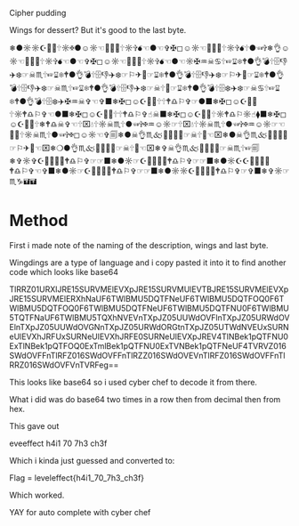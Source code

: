 Cipher pudding

Wings for dessert? But it's good to the last byte.

❄︎●︎☼︎☼︎☪︎📁︎📂︎🕆︎☼︎✠︎●︎☺︎☼︎☜︎📂︎🗄︎💧︎🕆︎☼︎✞︎💣︎☜︎●︎☜︎✞︎✠︎◻︎☺︎☼︎☜︎📂︎🗄︎💧︎🕆︎☼︎✞︎💣︎🕆︎●︎☜︎✞︎❄︎👌︎☺︎☼︎☜︎📂︎🗄︎💧︎🕆︎☼︎✞︎💣︎☜︎●︎☜︎✞︎✠︎◻︎☺︎☼︎☜︎📂︎🗄︎💧︎🕆︎☼︎✞︎💣︎☜︎●︎☜︎☼︎✠︎♒︎☠︎♋︎🕆︎☞︎⌛︎❄︎🕈︎●︎👌︎💣︎🕆︎🗄︎👎︎✈︎❄︎☞︎☠︎♏︎🕆︎☞︎⌛︎❄︎🕈︎●︎👌︎💣︎🕆︎🗄︎👎︎✈︎❄︎☞︎⚐︎✈︎📁︎☞︎⌛︎❄︎🕈︎●︎👌︎💣︎🕆︎🗄︎👎︎✈︎❄︎☞︎⚐︎✈︎📁︎☞︎⌛︎❄︎🕈︎●︎👌︎💣︎🕆︎🗄︎👎︎✈︎❄︎☞︎☠︎♏︎🕆︎☞︎⌛︎❄︎🕈︎●︎👌︎💣︎🕆︎🗄︎👎︎✈︎❄︎☞︎☠︎🕆︎📁︎☞︎⌛︎❄︎🕈︎●︎👌︎💣︎🕆︎🗄︎❄︎✈︎❄︎☞︎☠︎♋︎🕆︎☞︎⌛︎❄︎🕈︎●︎👌︎💣︎🕆︎🗄︎❄︎✈︎✠︎♒︎☠︎✞︎☜︎✞︎■︎❄︎✠︎◻︎☺︎☪︎📁︎🗄︎🕆︎🕆︎🕈︎♎︎⚐︎✞︎☞︎●︎■︎❄︎✠︎◻︎☺︎☪︎📁︎🗄︎🕆︎☼︎🕈︎♎︎⚐︎✞︎☜︎●︎■︎❄︎✠︎◻︎☺︎☪︎📁︎🗄︎🕆︎🕆︎🕈︎♎︎⚐︎✞︎☝︎☠︎■︎❄︎✠︎◻︎☺︎☪︎📁︎🗄︎🕆︎☼︎🕈︎♎︎⚐︎☼︎☝︎⧫︎■︎❄︎✠︎◻︎☺︎☪︎📁︎🗄︎🕆︎❄︎🕈︎♎︎☠︎✞︎☜︎🕆︎⌧︎💧︎🕆︎☼︎☠︎♏︎🕆︎●︎☜︎✞︎✠︎♒︎☺︎☼︎☞︎🕆︎⌧︎💧︎🕆︎☼︎☠︎♏︎🕆︎●︎☜︎✞︎✠︎♒︎☺︎☼︎☞︎☜︎📁︎💧︎🕆︎☼︎☠︎♏︎🕆︎●︎☜︎✞︎✠︎◻︎☺︎☼︎☜︎✞︎🗐︎❄︎●︎☠︎👌︎♏︎🙵📂︎◻︎✈︎❄︎☞︎☠︎🕆︎📁︎☜︎⌧︎❄︎●︎☠︎👌︎♏︎🙵📂︎◻︎✈︎❄︎☞︎⚐︎✈︎📁︎☜︎⌧︎❄︎❍︎●︎👌︎♏︎🙵📂︎◻︎✈︎❄︎☞︎☠︎🕆︎📁︎☜︎⌧︎❄︎✞︎☠︎👌︎♏︎🙵📂︎◻︎✈︎❄︎☞︎☠︎♏︎🕆︎☞︎🗐︎❄︎✞︎☼︎✞︎☪︎📁︎📂︎⌛︎💧︎🕈︎♎︎⚐︎✞︎☞︎☞︎■︎❄︎●︎☼︎☞︎☪︎📁︎📂︎⌛︎💧︎🕈︎♎︎⚐︎✞︎☞︎☞︎■︎❄︎●︎☼︎☪︎☪︎📁︎📂︎⌛︎💧︎🕈︎♎︎⚐︎✞︎☜︎✞︎■︎❄︎●︎☼︎☞︎☪︎📁︎📂︎⌛︎💧︎🕈︎♎︎⚐︎✞︎☞︎☞︎■︎❄︎●︎☼︎☼︎☪︎📁︎📂︎⌛︎💧︎🕈︎♎︎⚐︎✞︎☞︎✞︎■︎❄︎✞︎☼︎☞︎♏︎♑︎🖬︎🖬︎

# Method

First i made note of the naming of the description, wings and last byte.

Wingdings are a type of language and i copy pasted it into it to find another code which looks like base64

T︎l︎R︎R︎Z︎0︎1︎U︎R︎X︎l︎J︎R︎E︎1︎5︎S︎U︎R︎V︎M︎E︎l︎E︎V︎X︎p︎J︎R︎E︎1︎5︎S︎U︎R︎V︎M︎U︎l︎E︎V︎T︎B︎J︎R︎E︎1︎5︎S︎U︎R︎V︎M︎E︎l︎E︎V︎X︎p︎J︎R︎E︎1︎5︎S︎U︎R︎V︎M︎E︎l︎E︎R︎X︎h︎N︎a︎U︎F︎6︎T︎W︎l︎B︎M︎U︎5︎D︎Q︎T︎F︎N︎e︎U︎F︎6︎T︎W︎l︎B︎M︎U︎5︎D︎Q︎T︎F︎O︎Q︎0︎F︎6︎T︎W︎l︎B︎M︎U︎5︎D︎Q︎T︎F︎O︎Q︎0︎F︎6︎T︎W︎l︎B︎M︎U︎5︎D︎Q︎T︎F︎N︎e︎U︎F︎6︎T︎W︎l︎B︎M︎U︎5︎D︎Q︎T︎F︎N︎U︎0︎F︎6︎T︎W︎l︎B︎M︎U︎5︎T︎Q︎T︎F︎N︎a︎U︎F︎6︎T︎W︎l︎B︎M︎U︎5︎T︎Q︎X︎h︎N︎V︎E︎V︎n︎T︎X︎p︎J︎Z︎0︎5︎U︎U︎W︎d︎O︎V︎F︎l︎n︎T︎X︎p︎J︎Z︎0︎5︎U︎R︎W︎d︎O︎V︎E︎l︎n︎T︎X︎p︎J︎Z︎0︎5︎U︎U︎W︎d︎O︎V︎G︎N︎n︎T︎X︎p︎J︎Z︎0︎5︎U︎R︎W︎d︎O︎R︎G︎t︎n︎T︎X︎p︎J︎Z︎0︎5︎U︎T︎W︎d︎N︎V︎E︎U︎x︎S︎U︎R︎N︎e︎U︎l︎E︎V︎X︎h︎J︎R︎F︎U︎x︎S︎U︎R︎N︎e︎U︎l︎E︎V︎X︎h︎J︎R︎F︎E︎0︎S︎U︎R︎N︎e︎U︎l︎E︎V︎X︎p︎J︎R︎E︎V︎4︎T︎l︎N︎B︎e︎k1︎p︎Q︎T︎F︎N︎U︎0︎E︎x︎T︎l︎N︎B︎e︎k1︎p︎Q︎T︎F︎O︎Q︎0︎E︎x︎T︎m︎l︎B︎e︎k1︎p︎Q︎T︎F︎N︎U︎0︎E︎x︎T︎V︎N︎B︎e︎k1︎p︎Q︎T︎F︎N︎e︎U︎F︎4︎T︎V︎R︎V︎Z︎0︎1︎6︎S︎W︎d︎O︎V︎F︎F︎n︎T︎l︎R︎F︎Z︎0︎1︎6︎S︎W︎d︎O︎V︎F︎F︎n︎T︎l︎R︎Z︎Z︎0︎1︎6︎S︎W︎d︎O︎V︎E︎V︎n︎T︎l︎R︎F︎Z︎0︎1︎6︎S︎W︎d︎O︎V︎F︎F︎n︎T︎l︎R︎R︎Z︎0︎1︎6︎S︎W︎d︎O︎V︎F︎V︎n︎T︎V︎R︎F︎e︎g︎=︎=︎

This looks like base64 so i used cyber chef to decode it from there.

What i did was do base64 two times in a row then from decimal then from hex.

This gave out

eveeffect h4i1 70 7h3 ch3f

Which i kinda just guessed and converted to:

Flag = leveleffect{h4i1_70_7h3_ch3f}

Which worked.

YAY for auto complete with cyber chef

